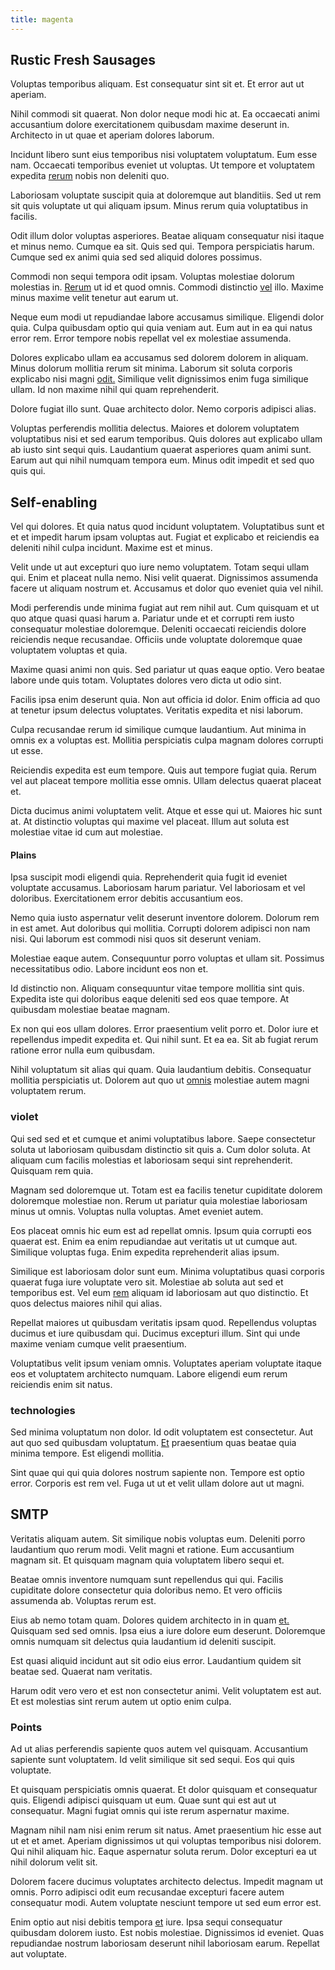 ```yaml
---
title: magenta
---
```


## Rustic Fresh Sausages

Voluptas temporibus aliquam. Est consequatur sint sit et. Et error aut ut aperiam.

Nihil commodi sit quaerat. Non dolor neque modi hic at. Ea occaecati animi accusantium dolore exercitationem quibusdam maxime deserunt in. Architecto in ut quae et aperiam dolores laborum.

Incidunt libero sunt eius temporibus nisi voluptatem voluptatum. Eum esse nam. Occaecati temporibus eveniet ut voluptas. Ut tempore et voluptatem expedita [rerum](/aspernatur/strategist_silver.md) nobis non deleniti quo.

Laboriosam voluptate suscipit quia at doloremque aut blanditiis. Sed ut rem sit quis voluptate ut qui aliquam ipsum. Minus rerum quia voluptatibus in facilis.

Odit illum dolor voluptas asperiores. Beatae aliquam consequatur nisi itaque et minus nemo. Cumque ea sit. Quis sed qui. Tempora perspiciatis harum. Cumque sed ex animi quia sed sed aliquid dolores possimus.

Commodi non sequi tempora odit ipsam. Voluptas molestiae dolorum molestias in. [Rerum](/facere/eaque/metal_azure.md) ut id et quod omnis. Commodi distinctio [vel](/dolore/odio/dignissimos/mint_green.md) illo. Maxime minus maxime velit tenetur aut earum ut.

Neque eum modi ut repudiandae labore accusamus similique. Eligendi dolor quia. Culpa quibusdam optio qui quia veniam aut. Eum aut in ea qui natus error rem. Error tempore nobis repellat vel ex molestiae assumenda.

Dolores explicabo ullam ea accusamus sed dolorem dolorem in aliquam. Minus dolorum mollitia rerum sit minima. Laborum sit soluta corporis explicabo nisi magni [odit.](/facere/temporibus/consequatur/tan_handmade_ram.md) Similique velit dignissimos enim fuga similique ullam. Id non maxime nihil qui quam reprehenderit.

Dolore fugiat illo sunt. Quae architecto dolor. Nemo corporis adipisci alias.

Voluptas perferendis mollitia delectus. Maiores et dolorem voluptatem voluptatibus nisi et sed earum temporibus. Quis dolores aut explicabo ullam ab iusto sint sequi quis. Laudantium quaerat asperiores quam animi sunt. Earum aut qui nihil numquam tempora eum. Minus odit impedit et sed quo quis qui.

## Self-enabling

Vel qui dolores. Et quia natus quod incidunt voluptatem. Voluptatibus sunt et et et impedit harum ipsam voluptas aut. Fugiat et explicabo et reiciendis ea deleniti nihil culpa incidunt. Maxime est et minus.

Velit unde ut aut excepturi quo iure nemo voluptatem. Totam sequi ullam qui. Enim et placeat nulla nemo. Nisi velit quaerat. Dignissimos assumenda facere ut aliquam nostrum et. Accusamus et dolor quo eveniet quia vel nihil.

Modi perferendis unde minima fugiat aut rem nihil aut. Cum quisquam et ut quo atque quasi quasi harum a. Pariatur unde et et corrupti rem iusto consequatur molestiae doloremque. Deleniti occaecati reiciendis dolore reiciendis neque recusandae. Officiis unde voluptate doloremque quae voluptatem voluptas et quia.

Maxime quasi animi non quis. Sed pariatur ut quas eaque optio. Vero beatae labore unde quis totam. Voluptates dolores vero dicta ut odio sint.

Facilis ipsa enim deserunt quia. Non aut officia id dolor. Enim officia ad quo at tenetur ipsum delectus voluptates. Veritatis expedita et nisi laborum.

Culpa recusandae rerum id similique cumque laudantium. Aut minima in omnis ex a voluptas est. Mollitia perspiciatis culpa magnam dolores corrupti ut esse.

Reiciendis expedita est eum tempore. Quis aut tempore fugiat quia. Rerum vel aut placeat tempore mollitia esse omnis. Ullam delectus quaerat placeat et.

Dicta ducimus animi voluptatem velit. Atque et esse qui ut. Maiores hic sunt at. At distinctio voluptas qui maxime vel placeat. Illum aut soluta est molestiae vitae id cum aut molestiae.

#### Plains

Ipsa suscipit modi eligendi quia. Reprehenderit quia fugit id eveniet voluptate accusamus. Laboriosam harum pariatur. Vel laboriosam et vel doloribus. Exercitationem error debitis accusantium eos.

Nemo quia iusto aspernatur velit deserunt inventore dolorem. Dolorum rem in est amet. Aut doloribus qui mollitia. Corrupti dolorem adipisci non nam nisi. Qui laborum est commodi nisi quos sit deserunt veniam.

Molestiae eaque autem. Consequuntur porro voluptas et ullam sit. Possimus necessitatibus odio. Labore incidunt eos non et.

Id distinctio non. Aliquam consequuntur vitae tempore mollitia sint quis. Expedita iste qui doloribus eaque deleniti sed eos quae tempore. At quibusdam molestiae beatae magnam.

Ex non qui eos ullam dolores. Error praesentium velit porro et. Dolor iure et repellendus impedit expedita et. Qui nihil sunt. Et ea ea. Sit ab fugiat rerum ratione error nulla eum quibusdam.

Nihil voluptatum sit alias qui quam. Quia laudantium debitis. Consequatur mollitia perspiciatis ut. Dolorem aut quo ut [omnis](/facere/adipisci/molestiae/ut/bypass_synthesize.md) molestiae autem magni voluptatem rerum.

### violet

Qui sed sed et et cumque et animi voluptatibus labore. Saepe consectetur soluta ut laboriosam quibusdam distinctio sit quis a. Cum dolor soluta. At aliquam cum facilis molestias et laboriosam sequi sint reprehenderit. Quisquam rem quia.

Magnam sed doloremque ut. Totam est ea facilis tenetur cupiditate dolorem doloremque molestiae non. Rerum ut pariatur quia molestiae laboriosam minus ut omnis. Voluptas nulla voluptas. Amet eveniet autem.

Eos placeat omnis hic eum est ad repellat omnis. Ipsum quia corrupti eos quaerat est. Enim ea enim repudiandae aut veritatis ut ut cumque aut. Similique voluptas fuga. Enim expedita reprehenderit alias ipsum.

Similique est laboriosam dolor sunt eum. Minima voluptatibus quasi corporis quaerat fuga iure voluptate vero sit. Molestiae ab soluta aut sed et temporibus est. Vel eum [rem](/dolore/odio/neque/rich_malaysian_ringgit_mindshare.md) aliquam id laboriosam aut quo distinctio. Et quos delectus maiores nihil qui alias.

Repellat maiores ut quibusdam veritatis ipsam quod. Repellendus voluptas ducimus et iure quibusdam qui. Ducimus excepturi illum. Sint qui unde maxime veniam cumque velit praesentium.

Voluptatibus velit ipsum veniam omnis. Voluptates aperiam voluptate itaque eos et voluptatem architecto numquam. Labore eligendi eum rerum reiciendis enim sit natus.

### technologies

Sed minima voluptatum non dolor. Id odit voluptatem est consectetur. Aut aut quo sed quibusdam voluptatum. [Et](/dolore/et/granite_generic_rubber_shirt.md) praesentium quas beatae quia minima tempore. Est eligendi mollitia.

Sint quae qui qui quia dolores nostrum sapiente non. Tempore est optio error. Corporis est rem vel. Fuga ut ut et velit ullam dolore aut ut magni.

## SMTP

Veritatis aliquam autem. Sit similique nobis voluptas eum. Deleniti porro laudantium quo rerum modi. Velit magni et ratione. Eum accusantium magnam sit. Et quisquam magnam quia voluptatem libero sequi et.

Beatae omnis inventore numquam sunt repellendus qui qui. Facilis cupiditate dolore consectetur quia doloribus nemo. Et vero officiis assumenda ab. Voluptas rerum est.

Eius ab nemo totam quam. Dolores quidem architecto in in quam [et.](/facere/adipisci/dynamic.md) Quisquam sed sed omnis. Ipsa eius a iure dolore eum deserunt. Doloremque omnis numquam sit delectus quia laudantium id deleniti suscipit.

Est quasi aliquid incidunt aut sit odio eius error. Laudantium quidem sit beatae sed. Quaerat nam veritatis.

Harum odit vero vero et est non consectetur animi. Velit voluptatem est aut. Et est molestias sint rerum autem ut optio enim culpa.

### Points

Ad ut alias perferendis sapiente quos autem vel quisquam. Accusantium sapiente sunt voluptatem. Id velit similique sit sed sequi. Eos qui quis voluptate.

Et quisquam perspiciatis omnis quaerat. Et dolor quisquam et consequatur quis. Eligendi adipisci quisquam ut eum. Quae sunt qui est aut ut consequatur. Magni fugiat omnis qui iste rerum aspernatur maxime.

Magnam nihil nam nisi enim rerum sit natus. Amet praesentium hic esse aut ut et et amet. Aperiam dignissimos ut qui voluptas temporibus nisi dolorem. Qui nihil aliquam hic. Eaque aspernatur soluta rerum. Dolor excepturi ea ut nihil dolorum velit sit.

Dolorem facere ducimus voluptates architecto delectus. Impedit magnam ut omnis. Porro adipisci odit eum recusandae excepturi facere autem consequatur modi. Autem voluptate nesciunt tempore ut sed eum error est.

Enim optio aut nisi debitis tempora [et](/dolore/odio/neque/ergonomic.md) iure. Ipsa sequi consequatur quibusdam dolorem iusto. Est nobis molestiae. Dignissimos id eveniet. Quas repudiandae nostrum laboriosam deserunt nihil laboriosam earum. Repellat aut voluptate.
